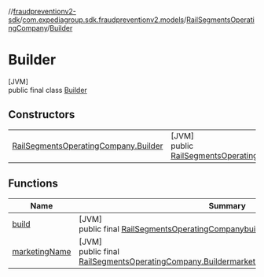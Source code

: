 //[fraudpreventionv2-sdk](../../../../index.md)/[com.expediagroup.sdk.fraudpreventionv2.models](../../index.md)/[RailSegmentsOperatingCompany](../index.md)/[Builder](index.md)

# Builder

[JVM]\
public final class [Builder](index.md)

## Constructors

| | |
|---|---|
| [RailSegmentsOperatingCompany.Builder](-rail-segments-operating-company.-builder.md) | [JVM]<br>public [RailSegmentsOperatingCompany.Builder](index.md)[RailSegmentsOperatingCompany.Builder](-rail-segments-operating-company.-builder.md)([String](https://docs.oracle.com/javase/8/docs/api/java/lang/String.html)marketingName) |

## Functions

| Name | Summary |
|---|---|
| [build](build.md) | [JVM]<br>public final [RailSegmentsOperatingCompany](../index.md)[build](build.md)() |
| [marketingName](marketing-name.md) | [JVM]<br>public final [RailSegmentsOperatingCompany.Builder](index.md)[marketingName](marketing-name.md)([String](https://docs.oracle.com/javase/8/docs/api/java/lang/String.html)marketingName) |
